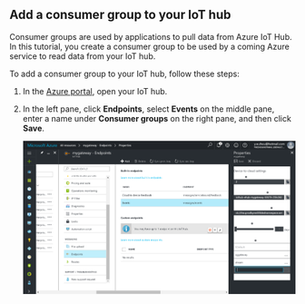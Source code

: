 ## Add a consumer group to your IoT hub

Consumer groups are used by applications to pull data from Azure IoT Hub. In this tutorial, you create a consumer group to be used by a coming Azure service to read data from your IoT hub.

To add a consumer group to your IoT hub, follow these steps:

1. In the [Azure portal](https://portal.azure.cn/), open your IoT hub.
2. In the left pane, click **Endpoints**, select **Events** on the middle pane, enter a name under **Consumer groups** on the right pane, and then click **Save**.

   ![Create a consumer group in your IoT hub](../articles/iot-hub/media/iot-hub-create-consumer-group/1_iot-hub-create-consumer-group-azure.png)